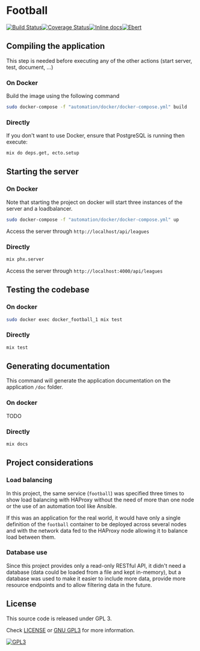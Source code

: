 # Football
[![Build Status](https://travis-ci.org/mememori/football.svg?branch=master)](https://travis-ci.org/mememori/football)[![Coverage Status](https://coveralls.io/repos/github/mememori/football/badge.svg?branch=master)](https://coveralls.io/github/mememori/football?branch=master)[![Inline docs](http://inch-ci.org/github/mememori/football.svg?branch=master)](http://inch-ci.org/github/mememori/football)[![Ebert](https://ebertapp.io/github/mememori/football.svg)](https://ebertapp.io/github/mememori/football)

## Compiling the application
This step is needed before executing any of the other actions (start server, test, document, ...)

### On Docker
Build the image using the following command
```bash
sudo docker-compose -f "automation/docker/docker-compose.yml" build
```

### Directly
If you don't want to use Docker, ensure that PostgreSQL is running then execute:
```bash
mix do deps.get, ecto.setup
```

## Starting the server
### On Docker
Note that starting the project on docker will start three instances of the server and a loadbalancer.
```bash
sudo docker-compose -f "automation/docker/docker-compose.yml" up
```

Access the server through `http://localhost/api/leagues`

### Directly
```bash
mix phx.server
```

Access the server through `http://localhost:4000/api/leagues`

## Testing the codebase
### On docker
```bash
sudo docker exec docker_football_1 mix test
```

### Directly
```bash
mix test
```

## Generating documentation
This command will generate the application documentation on the application `/doc` folder.

### On docker
TODO

### Directly
```bash
mix docs
```

## Project considerations
### Load balancing
In this project, the same service (`football`) was specified three times to show load balancing with HAProxy without the need of more than one node or the use of an automation tool like Ansible.

If this was an application for the real world, it would have only a single definition of the `football` container to be deployed across several nodes and with the network data fed to the HAProxy node allowing it to balance load between them.

### Database use
Since this project provides only a read-only RESTful API, it didn't need a database (data could be loaded from a file and kept in-memory), but a database was used to make it easier to include more data, provide more resource endpoints and to allow filtering data in the future.

## License
This source code is released under GPL 3.

Check [LICENSE](LICENSE) or [GNU GPL3](https://www.gnu.org/licenses/gpl-3.0.en.html)
for more information.

[![GPL3](https://www.gnu.org/graphics/gplv3-88x31.png)](https://www.gnu.org/licenses/gpl-3.0.en.html)

